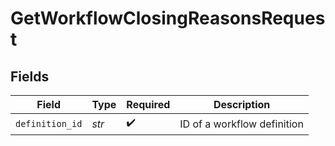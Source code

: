 # GetWorkflowClosingReasonsRequest


## Fields

| Field                       | Type                        | Required                    | Description                 |
| --------------------------- | --------------------------- | --------------------------- | --------------------------- |
| `definition_id`             | *str*                       | :heavy_check_mark:          | ID of a workflow definition |